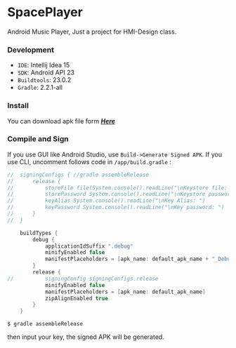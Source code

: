 SpacePlayer
====
Android Music Player, Just a project for HMI-Design class.

### Development
* `IDE`: Intellij Idea 15
* `SDK`: Android API 23
* `Buildtools`: 23.0.2
* `Gradle`: 2.2.1-all

### Install
You can download apk file form [***Here***](http://download.koumakan.cc/SpacePlayer)

### Compile and Sign
If you use GUI like Android Studio, use `Build->Generate Signed APK`.
If you use CLI, uncomment follows code in `/app/build.gradle` :

````GROOVY
//	signingConfigs { //gradle assembleRelease
//		release {
//			storeFile file(System.console().readLine("\nKeystore file: "))
//			storePassword System.console().readLine("\nKeystore password: ")
//			keyAlias System.console().readLine("\nKey Alias: ")
//			keyPassword System.console().readLine("\nKey password: ")
//		}
//	}

	buildTypes {
		debug {
			applicationIdSuffix ".debug"
			minifyEnabled false
			manifestPlaceholders = [apk_name: default_apk_name + "_Debug"]
		}
		release {
//			signingConfig signingConfigs.release
			minifyEnabled false
			manifestPlaceholders = [apk_name: default_apk_name]
			zipAlignEnabled true
		}
	}
````

````
$ gradle assembleRelease
````

then input your key, the signed APK will be generated.